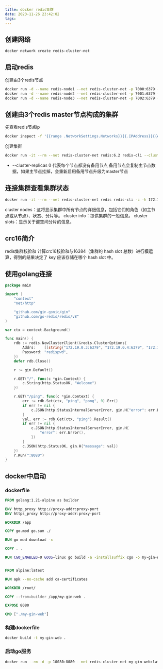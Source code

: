 ```yaml
---
title: docker redis集群
date: 2023-11-26 23:42:02
tags:
---
```


## 创建网络
```sh
docker network create redis-cluster-net
```

<!-- more -->
## 启动redis

创建由3个redis节点

```sh
docker run -d --name redis-node1 --net redis-cluster-net -p 7000:6379 -v /docker/redis-cluster/redis-node1:/data redis:6.2 redis-server --appendonly yes --cluster-enabled yes --cluster-config-file /data/nodes.conf --logfile /data/redis.log --cluster-node-timeout 5000 --bind 0.0.0.0 --requirepass redispwd
docker run -d --name redis-node2 --net redis-cluster-net -p 7001:6379 -v /docker/redis-cluster/redis-node2:/data redis:6.2 redis-server --appendonly yes --cluster-enabled yes --cluster-config-file /data/nodes.conf --logfile /data/redis.log --cluster-node-timeout 5000 --bind 0.0.0.0 --requirepass redispwd
docker run -d --name redis-node3 --net redis-cluster-net -p 7002:6379 -v /docker/redis-cluster/redis-node3:/data redis:6.2 redis-server --appendonly yes --cluster-enabled yes --cluster-config-file /data/nodes.conf --logfile /data/redis.log --cluster-node-timeout 5000 --bind 0.0.0.0 --requirepass redispwd
```

## 创建由3个redis master节点构成的集群

先查看redis节点ip

```sh
docker inspect -f '{{range .NetworkSettings.Networks}}{{.IPAddress}}{{end}}' redis-node1
```

创建集群

```sh
docker run -it --rm --net redis-cluster-net redis:6.2 redis-cli --cluster create 172.19.0.3:6379 172.19.0.4:6379 172.19.0.5:6379 --cluster-replicas 0 --a redispwd
```

- --cluster-replicas 0 代表每个节点都没有备用节点
  备用节点会复制主节点数据，如果主节点挂掉，会重新启用备用节点升级为master节点

## 连接集群查看集群状态

```sh
docker run -it --rm --net redis-cluster-net redis redis-cli -c -h 172.18.0.2 -p 6379
```

cluster nodes：这将显示集群中所有节点的详细信息，包括它们的角色（如主节点或从节点）、状态、分片等。
cluster info：提供集群的一般信息。
cluster slots：显示关于键空间分片的信息。

## crc16简介

redis集群校验和
计算crc16校验和与16384（集群的 hash slot 总数）进行模运算，得到的结果决定了 key 应该存储在哪个 hash slot 中。

## 使用golang连接

```go
package main

import (
	"context"
	"net/http"

	"github.com/gin-gonic/gin"
	"github.com/go-redis/redis/v8"
)

var ctx = context.Background()

func main() {
	rdb := redis.NewClusterClient(&redis.ClusterOptions{
		Addrs:    []string{"172.19.0.3:6379", "172.19.0.4:6379", "172.19.0.5:6379"},
		Password: "redispwd",
	})
	defer rdb.Close()

	r := gin.Default()

	r.GET("/", func(c *gin.Context) {
		c.String(http.StatusOK, "Welcome")
	})

	r.GET("/ping", func(c *gin.Context) {
		err := rdb.Set(ctx, "ping", "pong", 0).Err()
		if err != nil {
			c.JSON(http.StatusInternalServerError, gin.H{"error": err.Error()})
		}
		val, err := rdb.Get(ctx, "ping").Result()
		if err != nil {
			c.JSON(http.StatusInternalServerError, gin.H{
				"error": err.Error(),
			})
		}
		c.JSON(http.StatusOK, gin.H{"message": val})
	})
	r.Run(":8080")
}
```

## docker中启动

### dockerfile

```dockerfile
FROM golang:1.21-alpine as builder 

ENV http_proxy http://proxy-addr:proxy-port
ENV https_proxy http://proxy-addr:proxy-port

WORKDIR /app

COPY go.mod go.sum ./

RUN go mod download -x

COPY . . 

RUN CGO_ENABLED=0 GOOS=linux go build -a -installsuffix cgo -o my-gin-web .


FROM alpine:latest

RUN apk --no-cache add ca-certificates

WORKDIR /root/

COPY --from=builder /app/my-gin-web .

EXPOSE 8080

CMD ["./my-gin-web"]
```

### 构建dockerfile

```sh
docker build -t my-gin-web .
```

### 启动go服务

```sh
docker run --rm -d -p 10080:8080 --net redis-cluster-net my-gin-web:latest
```
